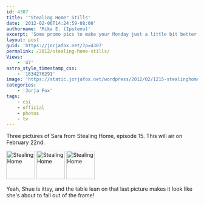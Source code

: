 ```yaml
---
id: 4307
title: '"Stealing Home" Stills'
date: '2012-02-06T14:24:59-08:00'
authorname: 'Mika E. (Ipstenu)'
excerpt: 'Some promo pics to make your Monday just a little bit better.'
layout: post
guid: 'https://jorjafox.net/?p=4307'
permalink: /2012/stealing-home-stills/
Views:
    - '47'
astra_style_timestamp_css:
    - '1634276291'
image: 'https://static.jorjafox.net/wordpress/2012/02/1215-stealinghome001.jpg'
categories:
    - 'Jorja Fox'
tags:
    - csi
    - official
    - photos
    - tv
---
```


Three pictures of Sara from Stealing Home, episode 15. This will air on February 22nd.

<a href="https://jorjafox.net/gallery/tv/csi/pub/s12/stills/1215-stealinghome001.jpg"><img class="alignnone" title="Stealing Home" src="https://jorjafox.net/gallery/cache/tv/csi/pub/s12/stills/1215-stealinghome001_200_cw200_ch200_thumb.jpg" alt="Stealing Home" width="75" height="75" /></a> <a href="https://jorjafox.net/gallery/tv/csi/pub/s12/stills/1215-stealinghome002.jpg"><img class="alignnone" title="Stealing Home" src="https://jorjafox.net/gallery/cache/tv/csi/pub/s12/stills/1215-stealinghome002_200_cw200_ch200_thumb.jpg" alt="Stealing Home" width="75" height="75" /></a> <a href="https://jorjafox.net/gallery/tv/csi/pub/s12/stills/1215-stealinghome003.jpg"><img class="alignnone" title="Stealing Home" src="https://jorjafox.net/gallery/cache/tv/csi/pub/s12/stills/1215-stealinghome003_200_cw200_ch200_thumb.jpg" alt="Stealing Home" width="75" height="75" /></a>

Yeah, Shue is ittsy, and the table lean on that last picture makes it look like she's about to fall out of the frame!
